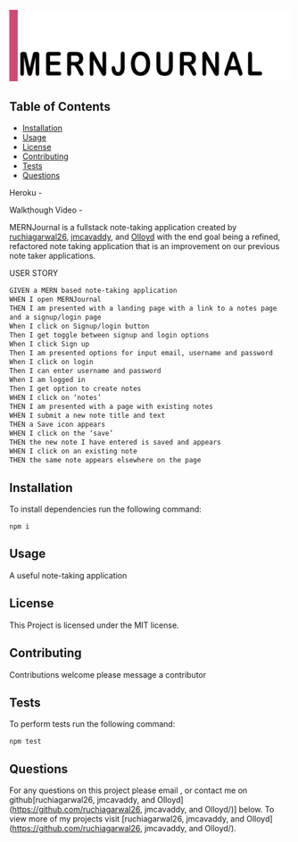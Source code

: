 ![Application Logo](./assets/MERNJournal-1.png)


## Table of Contents

* [Installation](#installation) 
* [Usage](#usage)
* [License](#license) 
* [Contributing](#contributing) 
* [Tests](#tests)
* [Questions](#questions)


Heroku -

Walkthough Video -

MERNJournal is a fullstack note-taking application created by [ruchiagarwal26](https://github.com/ruchiagarwal26), [jmcavaddy](https://github.com/jmcavaddy), and [Olloyd](https://github.com/Olloyd321) with the end goal being a refined, refactored note taking application that is an improvement on our previous note taker applications.

USER STORY 
```
GIVEN a MERN based note-taking application
WHEN I open MERNJournal 
THEN I am presented with a landing page with a link to a notes page and a signup/login page
When I click on Signup/login button
Then I get toggle between signup and login options
When I click Sign up
Then I am presented options for input email, username and password
When I click on login
Then I can enter username and password
When I am logged in
Then I get option to create notes
WHEN I click on ‘notes’
THEN I am presented with a page with existing notes 
WHEN I submit a new note title and text
THEN a Save icon appears 
WHEN I click on the ‘save’
THEN the new note I have entered is saved and appears 
WHEN I click on an existing note
THEN the same note appears elsewhere on the page
```


## Installation 

To install dependencies run the following command: 

```
npm i
```

## Usage 

A useful note-taking application

## License 
  
This Project is licensed under the MIT license.

## Contributing

Contributions welcome please message a contributor

## Tests

To perform tests run the following command: 

```
npm test
```

## Questions

For any questions on this project please email , or contact me on github[ruchiagarwal26, jmcavaddy, and  Olloyd](https://github.com/ruchiagarwal26, jmcavaddy, and  Olloyd/)] below.
To view more of my projects visit [ruchiagarwal26, jmcavaddy, and  Olloyd](https://github.com/ruchiagarwal26, jmcavaddy, and  Olloyd/).

